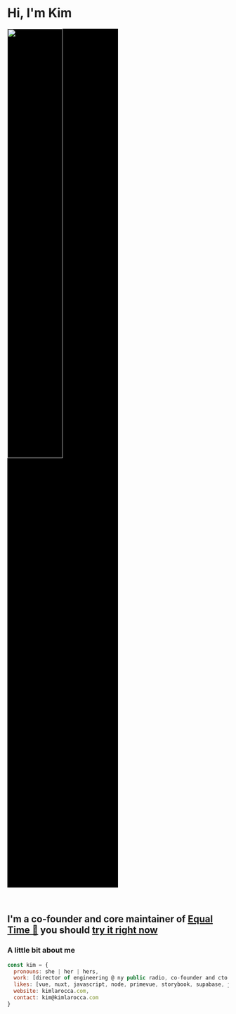 # Hi, I'm Kim

<img src="https://media.giphy.com/media/da0NgyClHpA4jqUoav/giphy.gif" width="50%" height="50%" style="background:black; margin-bottom:30px;">

## I'm a co-founder and core maintainer of [Equal Time 🌈](https://equaltime.io) you should [try it right now](https://app.equaltime.io/onboarding)

### A little bit about me

```javascript
const kim = {
  pronouns: she | her | hers,
  work: [director of engineering @ ny public radio, co-founder and cto @ equal time, director of technology @ cuetip],
  likes: [vue, nuxt, javascript, node, primevue, storybook, supabase, jam stack, chocolate],
  website: kimlarocca.com,
  contact: kim@kimlarocca.com
}
```
